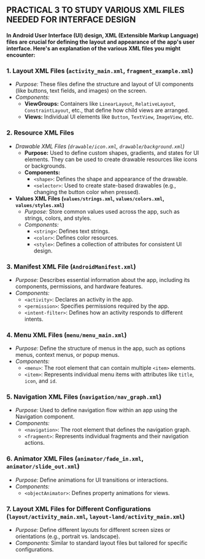 ## PRACTICAL 3 TO STUDY VARIOUS XML FILES NEEDED FOR INTERFACE DESIGN
#### In Android User Interface (UI) design, XML (Extensible Markup Language) files are crucial for defining the layout and appearance of the app's user interface. Here's an explanation of the various XML files you might encounter:

### 1. **Layout XML Files (`activity_main.xml`, `fragment_example.xml`)**
   - *Purpose:* These files define the structure and layout of UI components (like buttons, text fields, and images) on the screen.
   - *Components:*
     - **ViewGroups:** Containers like `LinearLayout`, `RelativeLayout`, `ConstraintLayout`, etc., that define how child views are arranged.
     - **Views:** Individual UI elements like `Button`, `TextView`, `ImageView`, etc.

### 2. **Resource XML Files**
   - *Drawable XML Files (`drawable/icon.xml`, `drawable/background.xml`)*
     - **Purpose:** Used to define custom shapes, gradients, and states for UI elements. They can be used to create drawable resources like icons or backgrounds.
     - **Components:**
       - `<shape>`: Defines the shape and appearance of the drawable.
       - `<selector>`: Used to create state-based drawables (e.g., changing the button color when pressed).
   - **Values XML Files (`values/strings.xml`, `values/colors.xml`, `values/styles.xml`)**
     - *Purpose:* Store common values used across the app, such as strings, colors, and styles.
     - *Components:*
       - `<string>`: Defines text strings.
       - `<color>`: Defines color resources.
       - `<style>`: Defines a collection of attributes for consistent UI design.

### 3. **Manifest XML File (`AndroidManifest.xml`)**
   - *Purpose:* Describes essential information about the app, including its components, permissions, and hardware features.
   - *Components:*
     - `<activity>`: Declares an activity in the app.
     - `<permission>`: Specifies permissions required by the app.
     - `<intent-filter>`: Defines how an activity responds to different intents.

### 4. **Menu XML Files (`menu/menu_main.xml`)**
   - *Purpose:* Define the structure of menus in the app, such as options menus, context menus, or popup menus.
   - *Components:*
     - `<menu>`: The root element that can contain multiple `<item>` elements.
     - `<item>`: Represents individual menu items with attributes like `title`, `icon`, and `id`.

### 5. **Navigation XML Files (`navigation/nav_graph.xml`)**
   - *Purpose:* Used to define navigation flow within an app using the Navigation component.
   - *Components:*
     - `<navigation>`: The root element that defines the navigation graph.
     - `<fragment>`: Represents individual fragments and their navigation actions.

### 6. **Animator XML Files (`animator/fade_in.xml`, `animator/slide_out.xml`)**
   - *Purpose:* Define animations for UI transitions or interactions.
   - *Components:*
     - `<objectAnimator>`: Defines property animations for views.

### 7. **Layout XML Files for Different Configurations (`layout/activity_main.xml`, `layout-land/activity_main.xml`)**
   - *Purpose:* Define different layouts for different screen sizes or orientations (e.g., portrait vs. landscape).
   - *Components:* Similar to standard layout files but tailored for specific configurations.


